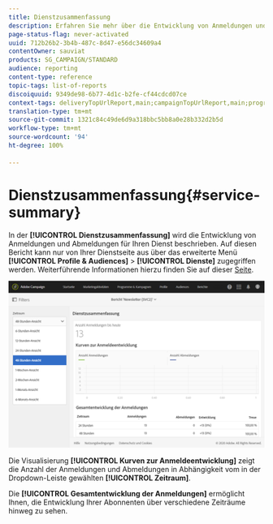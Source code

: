 ```yaml
---
title: Dienstzusammenfassung
description: Erfahren Sie mehr über die Entwicklung von Anmeldungen und Abmeldungen im vordefinierten Bericht „Dienstzusammenfassung“.
page-status-flag: never-activated
uuid: 712b26b2-3b4b-487c-8d47-e56dc34609a4
contentOwner: sauviat
products: SG_CAMPAIGN/STANDARD
audience: reporting
content-type: reference
topic-tags: list-of-reports
discoiquuid: 9349de98-6b77-4d1c-b2fe-cf44cdcd07ce
context-tags: deliveryTopUrlReport,main;campaignTopUrlReport,main;programTopUrlReport,main
translation-type: tm+mt
source-git-commit: 1321c84c49de6d9a318bbc5bb8a0e28b332d2b5d
workflow-type: tm+mt
source-wordcount: '94'
ht-degree: 100%

---
```



# Dienstzusammenfassung{#service-summary}

In der **[!UICONTROL Dienstzusammenfassung]** wird die Entwicklung von Anmeldungen und Abmeldungen für Ihren Dienst beschrieben.
Auf diesen Bericht kann nur von Ihrer Dienstseite aus über das erweiterte Menü **[!UICONTROL Profile &amp; Audiences]** > **[!UICONTROL Dienste]** zugegriffen werden. Weiterführende Informationen hierzu finden Sie auf dieser [Seite](../../audiences/using/monitoring-subscriptions.md#service-reports).

![](assets/service-summary.png)

Die Visualisierung **[!UICONTROL Kurven zur Anmeldeentwicklung]** zeigt die Anzahl der Anmeldungen und Abmeldungen in Abhängigkeit vom in der Dropdown-Leiste gewählten **[!UICONTROL Zeitraum]**.

Die **[!UICONTROL Gesamtentwicklung der Anmeldungen]** ermöglicht Ihnen, die Entwicklung Ihrer Abonnenten über verschiedene Zeiträume hinweg zu sehen.
